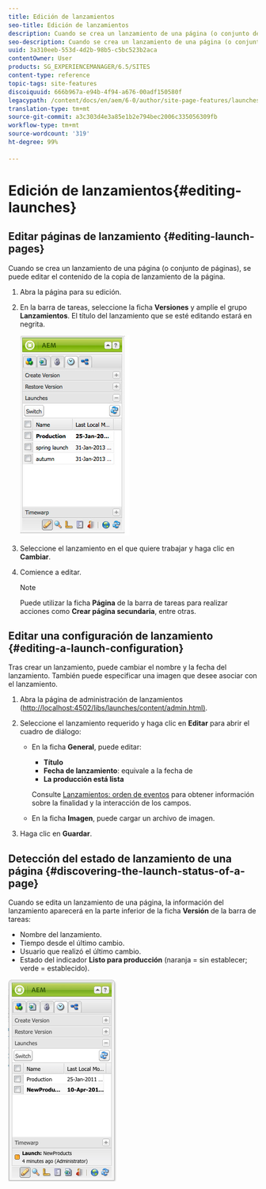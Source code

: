 ```yaml
---
title: Edición de lanzamientos
seo-title: Edición de lanzamientos
description: Cuando se crea un lanzamiento de una página (o conjunto de páginas), se puede editar el contenido de la copia de lanzamiento de la página.
seo-description: Cuando se crea un lanzamiento de una página (o conjunto de páginas), se puede editar el contenido de la copia de lanzamiento de la página.
uuid: 3a310eeb-553d-4d2b-98b5-c5bc523b2aca
contentOwner: User
products: SG_EXPERIENCEMANAGER/6.5/SITES
content-type: reference
topic-tags: site-features
discoiquuid: 666b967a-e94b-4f94-a676-00adf150580f
legacypath: /content/docs/en/aem/6-0/author/site-page-features/launches
translation-type: tm+mt
source-git-commit: a3c303d4e3a85e1b2e794bec2006c335056309fb
workflow-type: tm+mt
source-wordcount: '319'
ht-degree: 99%

---
```



# Edición de lanzamientos{#editing-launches}

## Editar páginas de lanzamiento {#editing-launch-pages}

Cuando se crea un lanzamiento de una página (o conjunto de páginas), se puede editar el contenido de la copia de lanzamiento de la página.

1. Abra la página para su edición.
1. En la barra de tareas, seleccione la ficha **Versiones** y amplíe el grupo **Lanzamientos**. El título del lanzamiento que se esté editando estará en negrita.

   ![chlimage_1-13](assets/chlimage_1-13.jpeg)

1. Seleccione el lanzamiento en el que quiere trabajar y haga clic en **Cambiar**.
1. Comience a editar.

   >[!NOTE]
   >
   >Puede utilizar la ficha **Página** de la barra de tareas para realizar acciones como **Crear página secundaria**, entre otras. 

## Editar una configuración de lanzamiento {#editing-a-launch-configuration}

Tras crear un lanzamiento, puede cambiar el nombre y la fecha del lanzamiento. También puede especificar una imagen que desee asociar con el lanzamiento.

1. Abra la página de administración de lanzamientos ([http://localhost:4502/libs/launches/content/admin.html)](http://localhost:4502/libs/launches/content/admin.html).

1. Seleccione el lanzamiento requerido y haga clic en **Editar** para abrir el cuadro de diálogo:

   * En la ficha **General**, puede editar:

      * **Título**
      * **Fecha de lanzamiento**: equivale a la fecha de 
      * **La producción está lista**

      Consulte [Lanzamientos: orden de eventos](/help/sites-authoring/launches.md#launches-the-order-of-events) para obtener información sobre la finalidad y la interacción de los campos.

   * En la ficha **Imagen**, puede cargar un archivo de imagen.


1. Haga clic en **Guardar**.

## Detección del estado de lanzamiento de una página {#discovering-the-launch-status-of-a-page}

Cuando se edita un lanzamiento de una página, la información del lanzamiento aparecerá en la parte inferior de la ficha **Versión** de la barra de tareas:

* Nombre del lanzamiento.
* Tiempo desde el último cambio.
* Usuario que realizó el último cambio.
* Estado del indicador **Listo para producción** (naranja = sin establecer; verde = establecido).

![chlimage_1-186](assets/chlimage_1-186.png)

